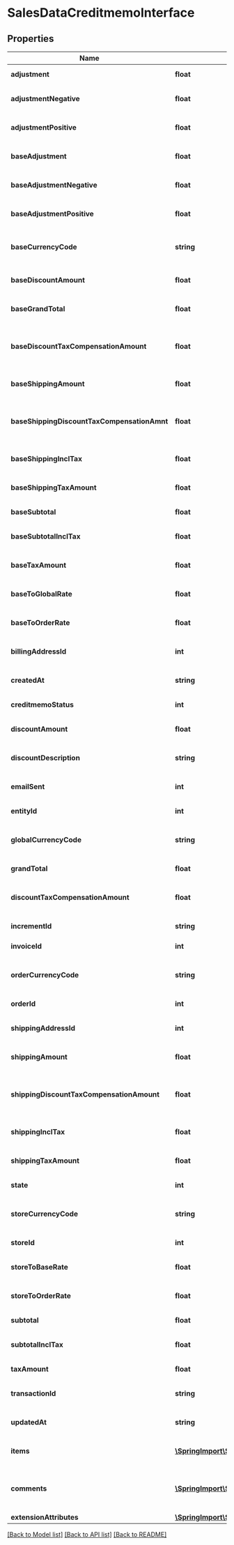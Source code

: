 # SalesDataCreditmemoInterface

## Properties
Name | Type | Description | Notes
------------ | ------------- | ------------- | -------------
**adjustment** | **float** | Credit memo adjustment. | [optional] 
**adjustmentNegative** | **float** | Credit memo negative adjustment. | [optional] 
**adjustmentPositive** | **float** | Credit memo positive adjustment. | [optional] 
**baseAdjustment** | **float** | Credit memo base adjustment. | [optional] 
**baseAdjustmentNegative** | **float** | Credit memo negative base adjustment. | [optional] 
**baseAdjustmentPositive** | **float** | Credit memo positive base adjustment. | [optional] 
**baseCurrencyCode** | **string** | Credit memo base currency code. | [optional] 
**baseDiscountAmount** | **float** | Credit memo base discount amount. | [optional] 
**baseGrandTotal** | **float** | Credit memo base grand total. | [optional] 
**baseDiscountTaxCompensationAmount** | **float** | Credit memo base discount tax compensation amount. | [optional] 
**baseShippingAmount** | **float** | Credit memo base shipping amount. | [optional] 
**baseShippingDiscountTaxCompensationAmnt** | **float** | Credit memo base shipping discount tax compensation amount. | [optional] 
**baseShippingInclTax** | **float** | Credit memo base shipping including tax. | [optional] 
**baseShippingTaxAmount** | **float** | Credit memo base shipping tax amount. | [optional] 
**baseSubtotal** | **float** | Credit memo base subtotal. | [optional] 
**baseSubtotalInclTax** | **float** | Credit memo base subtotal including tax. | [optional] 
**baseTaxAmount** | **float** | Credit memo base tax amount. | [optional] 
**baseToGlobalRate** | **float** | Credit memo base-to-global rate. | [optional] 
**baseToOrderRate** | **float** | Credit memo base-to-order rate. | [optional] 
**billingAddressId** | **int** | Credit memo billing address ID. | [optional] 
**createdAt** | **string** | Credit memo created-at timestamp. | [optional] 
**creditmemoStatus** | **int** | Credit memo status. | [optional] 
**discountAmount** | **float** | Credit memo discount amount. | [optional] 
**discountDescription** | **string** | Credit memo discount description. | [optional] 
**emailSent** | **int** | Credit memo email sent flag value. | [optional] 
**entityId** | **int** | Credit memo ID. | [optional] 
**globalCurrencyCode** | **string** | Credit memo global currency code. | [optional] 
**grandTotal** | **float** | Credit memo grand total. | [optional] 
**discountTaxCompensationAmount** | **float** | Credit memo discount tax compensation amount. | [optional] 
**incrementId** | **string** | Credit memo increment ID. | [optional] 
**invoiceId** | **int** | Credit memo invoice ID. | [optional] 
**orderCurrencyCode** | **string** | Credit memo order currency code. | [optional] 
**orderId** | **int** | Credit memo order ID. | 
**shippingAddressId** | **int** | Credit memo shipping address ID. | [optional] 
**shippingAmount** | **float** | Credit memo shipping amount. | [optional] 
**shippingDiscountTaxCompensationAmount** | **float** | Credit memo shipping discount tax compensation amount. | [optional] 
**shippingInclTax** | **float** | Credit memo shipping including tax. | [optional] 
**shippingTaxAmount** | **float** | Credit memo shipping tax amount. | [optional] 
**state** | **int** | Credit memo state. | [optional] 
**storeCurrencyCode** | **string** | Credit memo store currency code. | [optional] 
**storeId** | **int** | Credit memo store ID. | [optional] 
**storeToBaseRate** | **float** | Credit memo store-to-base rate. | [optional] 
**storeToOrderRate** | **float** | Credit memo store-to-order rate. | [optional] 
**subtotal** | **float** | Credit memo subtotal. | [optional] 
**subtotalInclTax** | **float** | Credit memo subtotal including tax. | [optional] 
**taxAmount** | **float** | Credit memo tax amount. | [optional] 
**transactionId** | **string** | Credit memo transaction ID. | [optional] 
**updatedAt** | **string** | Credit memo updated-at timestamp. | [optional] 
**items** | [**\SpringImport\Swagger\Magento2\Client\Model\SalesDataCreditmemoItemInterface[]**](SalesDataCreditmemoItemInterface.md) | Array of credit memo items. | 
**comments** | [**\SpringImport\Swagger\Magento2\Client\Model\SalesDataCreditmemoCommentInterface[]**](SalesDataCreditmemoCommentInterface.md) | Array of any credit memo comments. Otherwise, null. | [optional] 
**extensionAttributes** | [**\SpringImport\Swagger\Magento2\Client\Model\SalesDataCreditmemoExtensionInterface**](SalesDataCreditmemoExtensionInterface.md) |  | [optional] 

[[Back to Model list]](../README.md#documentation-for-models) [[Back to API list]](../README.md#documentation-for-api-endpoints) [[Back to README]](../README.md)


